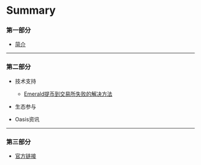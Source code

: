 # Summary

### 第一部分

* [简介](README.md)

------



### 第二部分

- 技术支持

  - [Emerald提币到交易所失败的解决方法](./dev_support/Emerald提币到币安失败解决方法.md)
  
- 生态参与

- Oasis资讯

------



### 第三部分

- [官方链接](./oasis_info/Links.md)
